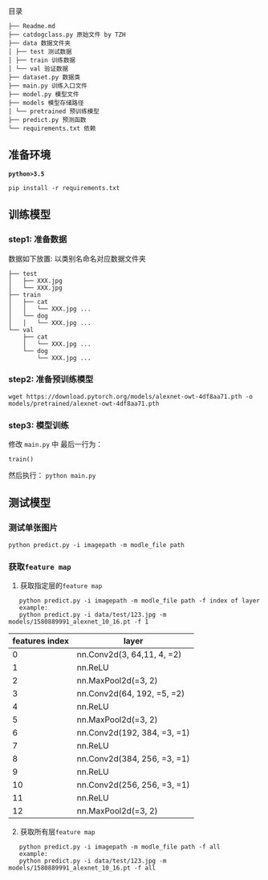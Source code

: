 目录

    ├── Readme.md
    ├── catdogclass.py 原始文件 by TZH
    ├── data 数据文件夹
    │ ├── test 测试数据
    │ ├── train 训练数据
    │ └── val 验证数据
    ├── dataset.py 数据类
    ├── main.py 训练入口文件
    ├── model.py 模型文件
    ├── models 模型存储路径
    │ └── pretrained 预训练模型
    ├── predict.py 预测函数
    └── requirements.txt 依赖

## 准备环境

**`python>3.5`**

`pip install -r requirements.txt`

## 训练模型

### step1: 准备数据

数据如下放置: 以类别名命名对应数据文件夹

    ├── test
    │   ├── XXX.jpg
    │   └── XXX.jpg
    ├── train
    │   ├── cat
    │   │   └── XXX.jpg ...
    │   └── dog
    │   │   └── XXX.jpg ...
    └── val
        ├── cat
        │   └── XXX.jpg ...
        └── dog
            └── XXX.jpg ...

### step2: 准备预训练模型

    wget https://download.pytorch.org/models/alexnet-owt-4df8aa71.pth -o models/pretrained/alexnet-owt-4df8aa71.pth

### step3: 模型训练

修改 `main.py` 中 最后一行为：

    train()

然后执行： `python main.py`

## 测试模型

### 测试单张图片

    python predict.py -i imagepath -m modle_file path

### 获取`feature map`

1. 获取指定层的`feature map`

```
   python predict.py -i imagepath -m modle_file path -f index of layer
   example:
   python predict.py -i data/test/123.jpg -m models/1580889991_alexnet_10_16.pt -f 1
```

| features index | layer                       |
| -------------- | --------------------------- |
| 0              | nn.Conv2d(3, 64,11, 4, =2)  |
| 1              | nn.ReLU                     |
| 2              | nn.MaxPool2d(=3, 2)         |
| 3              | nn.Conv2d(64, 192, =5, =2)  |
| 4              | nn.ReLU                     |
| 5              | nn.MaxPool2d(=3, 2)         |
| 6              | nn.Conv2d(192, 384, =3, =1) |
| 7              | nn.ReLU                     |
| 8              | nn.Conv2d(384, 256, =3, =1) |
| 9              | nn.ReLU                     |
| 10             | nn.Conv2d(256, 256, =3, =1) |
| 11             | nn.ReLU                     |
| 12             | nn.MaxPool2d(=3, 2)         |

2. 获取所有层`feature map`

```
   python predict.py -i imagepath -m modle_file path -f all
   example:
   python predict.py -i data/test/123.jpg -m models/1580889991_alexnet_10_16.pt -f all
```
